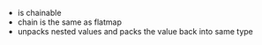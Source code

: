 - is chainable
- chain is the same as flatmap
- unpacks nested values and packs the value back into same type
